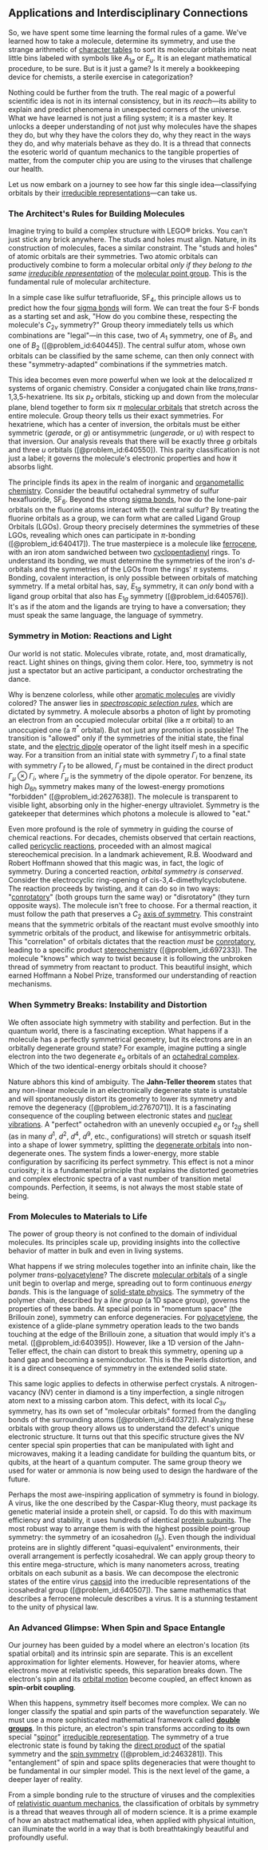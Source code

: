 ## Applications and Interdisciplinary Connections

So, we have spent some time learning the formal rules of a game. We've learned how to take a molecule, determine its symmetry, and use the strange arithmetic of [character tables](@article_id:146182) to sort its molecular orbitals into neat little bins labeled with symbols like $A_{1g}$ or $E_u$. It is an elegant mathematical procedure, to be sure. But is it just a game? Is it merely a bookkeeping device for chemists, a sterile exercise in categorization?

Nothing could be further from the truth. The real magic of a powerful scientific idea is not in its internal consistency, but in its *reach*—its ability to explain and predict phenomena in unexpected corners of the universe. What we have learned is not just a filing system; it is a master key. It unlocks a deeper understanding of not just why molecules have the shapes they do, but why they have the colors they do, why they react in the ways they do, and why materials behave as they do. It is a thread that connects the esoteric world of quantum mechanics to the tangible properties of matter, from the computer chip you are using to the viruses that challenge our health.

Let us now embark on a journey to see how far this single idea—classifying orbitals by their [irreducible representations](@article_id:137690)—can take us.

### The Architect's Rules for Building Molecules

Imagine trying to build a complex structure with LEGO® bricks. You can't just stick any brick anywhere. The studs and holes must align. Nature, in its construction of molecules, faces a similar constraint. The "studs and holes" of atomic orbitals are their symmetries. Two atomic orbitals can productively combine to form a molecular orbital *only if they belong to the same [irreducible representation](@article_id:142239)* of the [molecular point group](@article_id:190783). This is the fundamental rule of molecular architecture.

In a simple case like sulfur tetrafluoride, SF$_4$, this principle allows us to predict how the four [sigma bonds](@article_id:273464) will form. We can treat the four S-F bonds as a starting set and ask, "How do you combine these, respecting the molecule's $C_{2v}$ symmetry?" Group theory immediately tells us which combinations are "legal"—in this case, two of $A_1$ symmetry, one of $B_1$, and one of $B_2$ ([@problem_id:640445]). The central sulfur atom, whose own orbitals can be classified by the same scheme, can then only connect with these "symmetry-adapted" combinations if the symmetries match.

This idea becomes even more powerful when we look at the delocalized $\pi$ systems of organic chemistry. Consider a conjugated chain like *trans,trans*-1,3,5-hexatriene. Its six $p_z$ orbitals, sticking up and down from the molecular plane, blend together to form six $\pi$ [molecular orbitals](@article_id:265736) that stretch across the entire molecule. Group theory tells us their exact symmetries. For hexatriene, which has a center of inversion, the orbitals must be either symmetric (*gerade*, or $g$) or antisymmetric (*ungerade*, or $u$) with respect to that inversion. Our analysis reveals that there will be exactly three $g$ orbitals and three $u$ orbitals ([@problem_id:640550]). This parity classification is not just a label; it governs the molecule's electronic properties and how it absorbs light.

The principle finds its apex in the realm of inorganic and [organometallic chemistry](@article_id:149487). Consider the beautiful octahedral symmetry of sulfur hexafluoride, SF$_6$. Beyond the strong [sigma bonds](@article_id:273464), how do the lone-pair orbitals on the fluorine atoms interact with the central sulfur? By treating the fluorine orbitals as a group, we can form what are called Ligand Group Orbitals (LGOs). Group theory precisely determines the symmetries of these LGOs, revealing which ones can participate in $\pi$-bonding ([@problem_id:640417]). The true masterpiece is a molecule like [ferrocene](@article_id:147800), with an iron atom sandwiched between two [cyclopentadienyl](@article_id:147419) rings. To understand its bonding, we must determine the symmetries of the iron's $d$-orbitals and the symmetries of the LGOs from the rings' $\pi$ systems. Bonding, covalent interaction, is only possible between orbitals of matching symmetry. If a metal orbital has, say, $E_{1g}$ symmetry, it can *only* bond with a ligand group orbital that also has $E_{1g}$ symmetry ([@problem_id:640576]). It's as if the atom and the ligands are trying to have a conversation; they must speak the same language, the language of symmetry.

### Symmetry in Motion: Reactions and Light

Our world is not static. Molecules vibrate, rotate, and, most dramatically, react. Light shines on things, giving them color. Here, too, symmetry is not just a spectator but an active participant, a conductor orchestrating the dance.

Why is benzene colorless, while other [aromatic molecules](@article_id:267678) are vividly colored? The answer lies in *[spectroscopic selection rules](@article_id:183305)*, which are dictated by symmetry. A molecule absorbs a photon of light by promoting an electron from an occupied molecular orbital (like a $\pi$ orbital) to an unoccupied one (a $\pi^*$ orbital). But not just any promotion is possible! The transition is "allowed" only if the symmetries of the initial state, the final state, and the [electric dipole](@article_id:262764) operator of the light itself mesh in a specific way. For a transition from an initial state with symmetry $\Gamma_i$ to a final state with symmetry $\Gamma_f$ to be allowed, $\Gamma_f$ must be contained in the direct product $\Gamma_{\mu} \otimes \Gamma_i$, where $\Gamma_{\mu}$ is the symmetry of the dipole operator. For benzene, its high $D_{6h}$ symmetry makes many of the lowest-energy promotions "forbidden" ([@problem_id:2627638]). The molecule is transparent to visible light, absorbing only in the higher-energy ultraviolet. Symmetry is the gatekeeper that determines which photons a molecule is allowed to "eat."

Even more profound is the role of symmetry in guiding the course of chemical reactions. For decades, chemists observed that certain reactions, called [pericyclic reactions](@article_id:201091), proceeded with an almost magical stereochemical precision. In a landmark achievement, R.B. Woodward and Robert Hoffmann showed that this magic was, in fact, the logic of symmetry. During a concerted reaction, *orbital symmetry is conserved*. Consider the electrocyclic ring-opening of cis-3,4-dimethylcyclobutene. The reaction proceeds by twisting, and it can do so in two ways: "[conrotatory](@article_id:260816)" (both groups turn the same way) or "disrotatory" (they turn opposite ways). The molecule isn't free to choose. For a thermal reaction, it must follow the path that preserves a $C_2$ [axis of symmetry](@article_id:176805). This constraint means that the symmetric orbitals of the reactant must evolve smoothly into symmetric orbitals of the product, and likewise for antisymmetric orbitals. This "correlation" of orbitals dictates that the reaction *must* be [conrotatory](@article_id:260816), leading to a specific product [stereochemistry](@article_id:165600) ([@problem_id:697233]). The molecule "knows" which way to twist because it is following the unbroken thread of symmetry from reactant to product. This beautiful insight, which earned Hoffmann a Nobel Prize, transformed our understanding of reaction mechanisms.

### When Symmetry Breaks: Instability and Distortion

We often associate high symmetry with stability and perfection. But in the quantum world, there is a fascinating exception. What happens if a molecule has a perfectly symmetrical geometry, but its electrons are in an orbitally degenerate ground state? For example, imagine putting a single electron into the two degenerate $e_g$ orbitals of an [octahedral complex](@article_id:154707). Which of the two identical-energy orbitals should it choose?

Nature abhors this kind of ambiguity. The **Jahn-Teller theorem** states that any non-linear molecule in an electronically degenerate state is unstable and will spontaneously distort its geometry to lower its symmetry and remove the degeneracy ([@problem_id:2767071]). It is a fascinating consequence of the coupling between electronic states and [nuclear vibrations](@article_id:160702). A "perfect" octahedron with an unevenly occupied $e_g$ or $t_{2g}$ shell (as in many $d^1$, $d^2$, $d^4$, $d^9$, etc., configurations) will stretch or squash itself into a shape of lower symmetry, splitting the [degenerate orbitals](@article_id:153829) into non-degenerate ones. The system finds a lower-energy, more stable configuration by sacrificing its perfect symmetry. This effect is not a minor curiosity; it is a fundamental principle that explains the distorted geometries and complex electronic spectra of a vast number of transition metal compounds. Perfection, it seems, is not always the most stable state of being.

### From Molecules to Materials to Life

The power of group theory is not confined to the domain of individual molecules. Its principles scale up, providing insights into the collective behavior of matter in bulk and even in living systems.

What happens if we string molecules together into an infinite chain, like the polymer *trans*-[polyacetylene](@article_id:136272)? The discrete [molecular orbitals](@article_id:265736) of a single unit begin to overlap and merge, spreading out to form continuous *energy bands*. This is the language of [solid-state physics](@article_id:141767). The symmetry of the polymer chain, described by a *line group* (a 1D space group), governs the properties of these bands. At special points in "momentum space" (the Brillouin zone), symmetry can enforce degeneracies. For [polyacetylene](@article_id:136272), the existence of a glide-plane symmetry operation leads to the two bands touching at the edge of the Brillouin zone, a situation that would imply it's a metal. ([@problem_id:640395]). However, like a 1D version of the Jahn-Teller effect, the chain can distort to break this symmetry, opening up a band gap and becoming a semiconductor. This is the Peierls distortion, and it is a direct consequence of symmetry in the extended solid state.

This same logic applies to defects in otherwise perfect crystals. A nitrogen-vacancy (NV) center in diamond is a tiny imperfection, a single nitrogen atom next to a missing carbon atom. This defect, with its local $C_{3v}$ symmetry, has its own set of "molecular orbitals" formed from the dangling bonds of the surrounding atoms ([@problem_id:640372]). Analyzing these orbitals with group theory allows us to understand the defect's unique electronic structure. It turns out that this specific structure gives the NV center special spin properties that can be manipulated with light and microwaves, making it a leading candidate for building the quantum bits, or qubits, at the heart of a quantum computer. The same group theory we used for water or ammonia is now being used to design the hardware of the future.

Perhaps the most awe-inspiring application of symmetry is found in biology. A virus, like the one described by the Caspar-Klug theory, must package its genetic material inside a protein shell, or capsid. To do this with maximum efficiency and stability, it uses hundreds of identical [protein subunits](@article_id:178134). The most robust way to arrange them is with the highest possible point-group symmetry: the symmetry of an icosahedron ($I_h$). Even though the individual proteins are in slightly different "quasi-equivalent" environments, their overall arrangement is perfectly icosahedral. We can apply group theory to this entire mega-structure, which is many nanometers across, treating orbitals on each subunit as a basis. We can decompose the electronic states of the entire virus [capsid](@article_id:146316) into the irreducible representations of the icosahedral group ([@problem_id:640507]). The same mathematics that describes a ferrocene molecule describes a virus. It is a stunning testament to the unity of physical law.

### An Advanced Glimpse: When Spin and Space Entangle

Our journey has been guided by a model where an electron's location (its spatial orbital) and its intrinsic spin are separate. This is an excellent approximation for lighter elements. However, for heavier atoms, where electrons move at relativistic speeds, this separation breaks down. The electron's spin and its [orbital motion](@article_id:162362) become coupled, an effect known as **spin-orbit coupling**.

When this happens, symmetry itself becomes more complex. We can no longer classify the spatial and spin parts of the wavefunction separately. We must use a more sophisticated mathematical framework called **[double groups](@article_id:186865)**. In this picture, an electron's spin transforms according to its own special "[spinor](@article_id:153967)" [irreducible representation](@article_id:142239). The symmetry of a true electronic state is found by taking the [direct product](@article_id:142552) of the spatial symmetry and the [spin symmetry](@article_id:197499) ([@problem_id:2463281]). This "entanglement" of spin and space splits degeneracies that were thought to be fundamental in our simpler model. This is the next level of the game, a deeper layer of reality.

From a simple bonding rule to the structure of viruses and the complexities of [relativistic quantum mechanics](@article_id:148149), the classification of orbitals by symmetry is a thread that weaves through all of modern science. It is a prime example of how an abstract mathematical idea, when applied with physical intuition, can illuminate the world in a way that is both breathtakingly beautiful and profoundly useful.